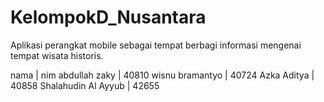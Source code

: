 # KelompokD_Nusantara
Aplikasi perangkat mobile sebagai tempat berbagi informasi mengenai tempat wisata historis.

nama 		      	| nim
abdullah zaky       | 40810
wisnu bramantyo     | 40724
Azka Aditya         | 40858
Shalahudin Al Ayyub | 42655
